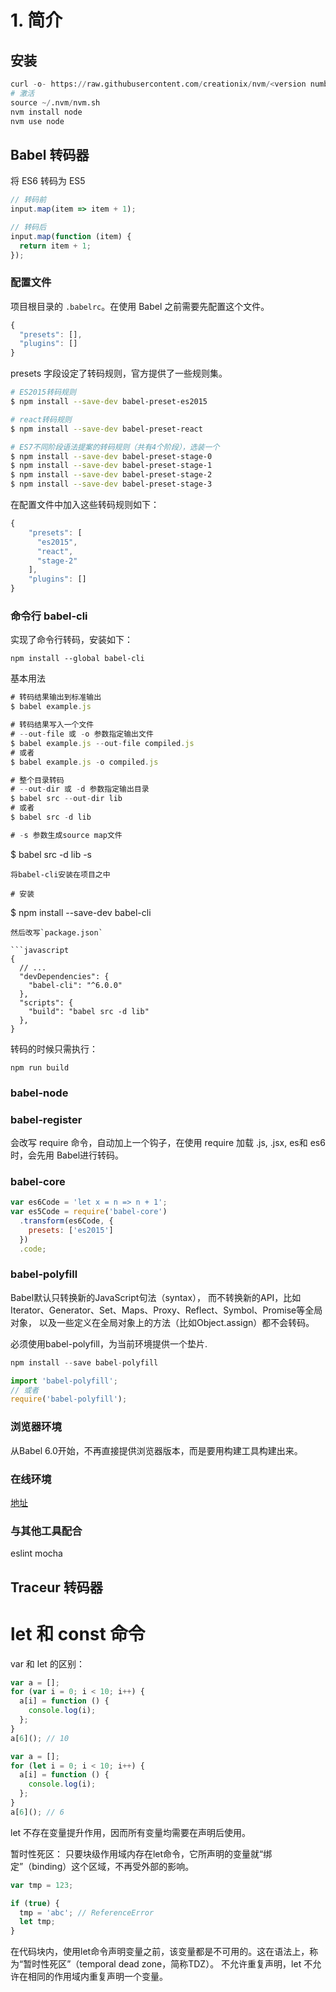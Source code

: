 
# 1. 简介

## 安装

```python
curl -o- https://raw.githubusercontent.com/creationix/nvm/<version number>/install.sh | bash
# 激活
source ~/.nvm/nvm.sh
nvm install node
nvm use node
```

## Babel 转码器
将 ES6 转码为 ES5

```javascript
// 转码前
input.map(item => item + 1);

// 转码后
input.map(function (item) {
  return item + 1;
});
```

### 配置文件
项目根目录的 `.babelrc`。在使用 Babel 之前需要先配置这个文件。
```javascript
{
  "presets": [],
  "plugins": []
}
```
presets 字段设定了转码规则，官方提供了一些规则集。
```bash
# ES2015转码规则
$ npm install --save-dev babel-preset-es2015

# react转码规则
$ npm install --save-dev babel-preset-react

# ES7不同阶段语法提案的转码规则（共有4个阶段），选装一个
$ npm install --save-dev babel-preset-stage-0
$ npm install --save-dev babel-preset-stage-1
$ npm install --save-dev babel-preset-stage-2
$ npm install --save-dev babel-preset-stage-3
```

在配置文件中加入这些转码规则如下：

```javascript
{
    "presets": [
      "es2015",
      "react",
      "stage-2"
    ],
    "plugins": []
}
```

### 命令行 babel-cli
实现了命令行转码，安装如下：
```
npm install --global babel-cli
```

基本用法
```javascript
# 转码结果输出到标准输出
$ babel example.js

# 转码结果写入一个文件
# --out-file 或 -o 参数指定输出文件
$ babel example.js --out-file compiled.js
# 或者
$ babel example.js -o compiled.js

# 整个目录转码
# --out-dir 或 -d 参数指定输出目录
$ babel src --out-dir lib
# 或者
$ babel src -d lib

# -s 参数生成source map文件

```
$ babel src -d lib -s
```
将babel-cli安装在项目之中

# 安装

```
$ npm install --save-dev babel-cli
```
然后改写`package.json`

```javascript
{
  // ...
  "devDependencies": {
    "babel-cli": "^6.0.0"
  },
  "scripts": {
    "build": "babel src -d lib"
  },
}
```
转码的时候只需执行：

```
npm run build
```

### babel-node

### babel-register
会改写 require 命令，自动加上一个钩子，在使用 require 加载 .js, .jsx, es和 es6 时，会先用 Babel进行转码。

### babel-core

```javascript
var es6Code = 'let x = n => n + 1';
var es5Code = require('babel-core')
  .transform(es6Code, {
    presets: ['es2015']
  })
  .code;
```

### babel-polyfill
Babel默认只转换新的JavaScript句法（syntax），
而不转换新的API，比如Iterator、Generator、Set、Maps、Proxy、Reflect、Symbol、Promise等全局对象，
以及一些定义在全局对象上的方法（比如Object.assign）都不会转码。

必须使用babel-polyfill，为当前环境提供一个垫片.

```javascript
npm install --save babel-polyfill

import 'babel-polyfill';
// 或者
require('babel-polyfill');
```

### 浏览器环境

从Babel 6.0开始，不再直接提供浏览器版本，而是要用构建工具构建出来。

### 在线环境
[地址](https://babeljs.io/)

### 与其他工具配合

eslint
mocha

## Traceur 转码器

# let 和 const 命令

var 和 let 的区别：

```javascript
var a = [];
for (var i = 0; i < 10; i++) {
  a[i] = function () {
    console.log(i);
  };
}
a[6](); // 10

var a = [];
for (let i = 0; i < 10; i++) {
  a[i] = function () {
    console.log(i);
  };
}
a[6](); // 6
```

let 不存在变量提升作用，因而所有变量均需要在声明后使用。

暂时性死区： 只要块级作用域内存在let命令，它所声明的变量就“绑定”（binding）这个区域，不再受外部的影响。

```javascript
var tmp = 123;

if (true) {
  tmp = 'abc'; // ReferenceError
  let tmp;
}
```

在代码块内，使用let命令声明变量之前，该变量都是不可用的。这在语法上，称为“暂时性死区”（temporal dead zone，简称TDZ）。
不允许重复声明，let 不允许在相同的作用域内重复声明一个变量。
